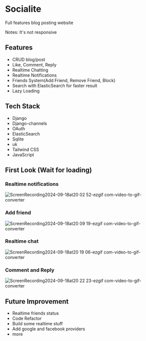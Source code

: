 
# Socialite

Full features blog posting website

Notes:  It's not responsive

## Features

- CRUD blog/post
- Like, Comment, Reply
- Realtime Chatting
- Realtime Notifications
- Friends System(Add Friend, Remove Friend, Block)
- Search with ElasticSearch for faster result
- Lazy Loading


## Tech Stack

- Django
- Django-channels
- OAuth
-  ElasticSearch
- Sqlite
- uk
- Tailwind CSS
- JavaScript



## First Look (Wait for loading)

### Realtime notifications
![ScreenRecording2024-09-18at20 02 52-ezgif com-video-to-gif-converter](https://github.com/user-attachments/assets/c915dc62-063e-45b9-b5b0-9a293e1cc0e4)

### Add friend
![ScreenRecording2024-09-18at20 09 19-ezgif com-video-to-gif-converter](https://github.com/user-attachments/assets/b63e55f7-9e0c-445a-b799-49950c94dcad)

### Realtime chat
![ScreenRecording2024-09-18at20 19 06-ezgif com-video-to-gif-converter](https://github.com/user-attachments/assets/d254964c-3418-4f97-b081-85bcfc5a5071)

### Comment and Reply
![ScreenRecording2024-09-18at20 22 23-ezgif com-video-to-gif-converter](https://github.com/user-attachments/assets/36751309-9440-481d-89bc-37d2eed2ed73)


## Future Improvement
- Realtime friends status
- Code Refactor
- Build some realtime stuff
- Add google and facebook providers
- more


